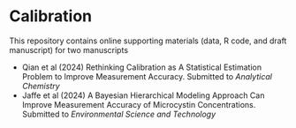 # Calibration

This repository contains online supporting materials (data, R code, and draft manuscript) for two manuscripts
- Qian et al (2024) Rethinking Calibration as A Statistical Estimation Problem to Improve Measurement Accuracy. Submitted to *Analytical Chemistry*
- Jaffe et al (2024) A Bayesian Hierarchical Modeling Approach Can Improve Measurement Accuracy of Microcystin Concentrations. Submitted to *Environmental Science and Technology*
